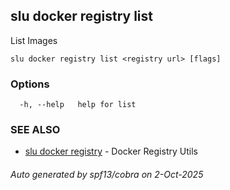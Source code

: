 ## slu docker registry list

List Images

```
slu docker registry list <registry url> [flags]
```

### Options

```
  -h, --help   help for list
```

### SEE ALSO

* [slu docker registry](slu_docker_registry.md)	 - Docker Registry Utils

###### Auto generated by spf13/cobra on 2-Oct-2025
